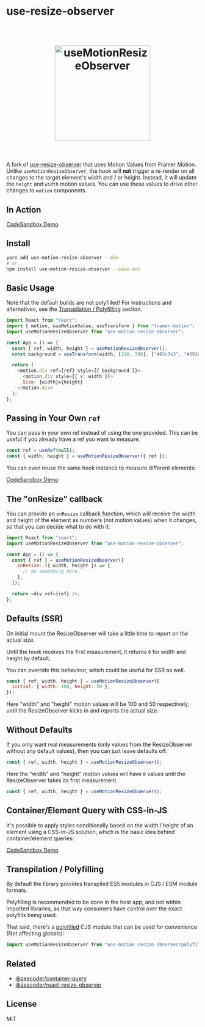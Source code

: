 # use-resize-observer

<h1 align="center">
	<br>
	<img width="250" src="https://raw.githubusercontent.com/ZeeCoder/use-resize-observer/master/media/Logo.png" alt="useMotionResizeObserver">
	<br>
    <br>
</h1>

A fork of [use-resize-observer](https://github.com/ZeeCoder/use-resize-observer) that uses Motion Values from Framer Motion. Unlike `useMotionResizeObserver`, the hook will **not** trigger a re-render on all changes to the target element's width and / or height. Instead, it will update the `height` and `width` motion values. You can use these values to drive other changes to `motion` components.

## In Action

[CodeSandbox Demo](https://codesandbox.io/s/nrp0w2r5z0)

## Install

```sh
yarn add use-motion-resize-observer --dev
# or
npm install use-motion-resize-observer --save-dev
```

## Basic Usage

Note that the default builds are not polyfilled! For instructions and alternatives, see the [Transpilation / Polyfilling](#transpilation--polyfilling) section.

```js
import React from "react";
import { motion, useMotionValue, useTransform } from "framer-motion";
import useMotionResizeObserver from "use-motion-resize-observer";

const App = () => {
  const { ref, width, height } = useMotionResizeObserver();
  const background = useTransform(width, [100, 300], ["#93c7e3", "#39169c"]);

  return (
    <motion.div ref={ref} style={{ background }}>
      <motion.div style={{ x: width }}>
      Size: {width}x{height}
    </motion.div>
  );
};
```

## Passing in Your Own `ref`

You can pass in your own ref instead of using the one provided.
This can be useful if you already have a ref you want to measure.

```js
const ref = useRef(null);
const { width, height } = useMotionResizeObserver({ ref });
```

You can even reuse the same hook instance to measure different elements:

[CodeSandbox Demo](https://codesandbox.io/s/use-resize-observer-reusing-refs-buftd)

## The "onResize" callback

You can provide an `onResize` callback function, which will receive the width and height of the element as numbers (not motion values) when it changes, so
that you can decide what to do with it:

```js
import React from "react";
import useMotionResizeObserver from "use-motion-resize-observer";

const App = () => {
  const { ref } = useMotionResizeObserver({
    onResize: ({ width, height }) => {
      // do something here.
    },
  });

  return <div ref={ref} />;
};
```

## Defaults (SSR)

On initial mount the ResizeObserver will take a little time to report on the
actual size.

Until the hook receives the first measurement, it returns `0` for width
and height by default.

You can override this behaviour, which could be useful for SSR as well.

```js
const { ref, width, height } = useMotionResizeObserver({
  initial: { width: 100, height: 50 },
});
```

Here "width" and "height" motion values will be 100 and 50 respectively, until the ResizeObserver kicks in and reports the actual size.

## Without Defaults

If you only want real measurements (only values from the ResizeObserver without
any default values), then you can just leave defaults off:

```js
const { ref, width, height } = useMotionResizeObserver();
```

Here the "width" and "height" motion values will have `0` values until the ResizeObserver takes its first measurement.

```js
const { ref, width, height } = useMotionResizeObserver();
```

## Container/Element Query with CSS-in-JS

It's possible to apply styles conditionally based on the width / height of an
element using a CSS-in-JS solution, which is the basic idea behind
container/element queries:

[CodeSandbox Demo](https://codesandbox.io/s/use-resize-observer-container-query-with-css-in-js-iitxl)

## Transpilation / Polyfilling

By default the library provides transpiled ES5 modules in CJS / ESM module formats.

Polyfilling is recommended to be done in the host app, and not within imported
libraries, as that way consumers have control over the exact polyfills being used.

That said, there's a [polyfilled](https://github.com/que-etc/resize-observer-polyfill)
CJS module that can be used for convenience (Not affecting globals):

```js
import useMotionResizeObserver from "use-motion-resize-observer/polyfilled";
```

## Related

- [@zeecoder/container-query](https://github.com/ZeeCoder/container-query)
- [@zeecoder/react-resize-observer](https://github.com/ZeeCoder/react-resize-observer)

## License

MIT
